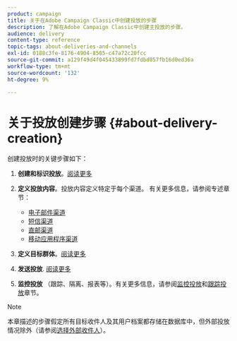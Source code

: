 ```yaml
---
product: campaign
title: 关于在Adobe Campaign Classic中创建投放的步骤
description: 了解在Adobe Campaign Classic中创建主投放的步骤。
audience: delivery
content-type: reference
topic-tags: about-deliveries-and-channels
exl-id: 0188c3fe-8176-4904-8505-c47a72c20fcc
source-git-commit: a129f49d4f045433899fd7fdbd057fb16d0ed36a
workflow-type: tm+mt
source-wordcount: '132'
ht-degree: 9%

---
```


# 关于投放创建步骤 {#about-delivery-creation}

创建投放时的关键步骤如下：

1. **创建和标识投放**。[阅读更多](steps-create-and-identify-the-delivery.md)

1. **定义投放内容**。投放内容定义特定于每个渠道。 有关更多信息，请参阅专述章节：

   * [电子邮件渠道](defining-the-email-content.md)
   * [短信渠道](sms-create.md#defining-the-sms-content)
   * [直邮渠道](defining-the-direct-mail-content.md)
   * [移动应用程序渠道](about-mobile-app-channel.md)

1. **定义目标群体**。[阅读更多](steps-defining-the-target-population.md)

1. **发送投放**. [阅读更多](steps-sending-the-delivery.md)

1. **监控投放** （跟踪、隔离、报表等）。有关更多信息，请参阅[监控投放](about-delivery-monitoring.md)和[跟踪投放](about-message-tracking.md)章节。

>[!NOTE]
>
>本章描述的步骤假定所有目标收件人及其用户档案都存储在数据库中，但外部投放情况除外（请参阅[选择外部收件人](steps-defining-the-target-population.md#selecting-external-recipients)）。
